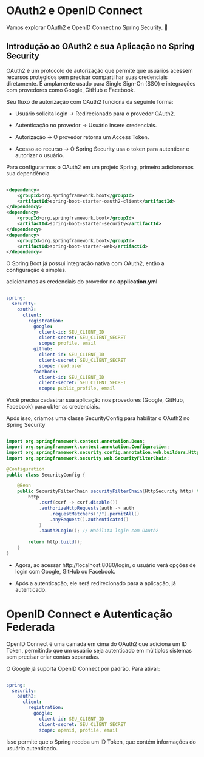 # OAuth2 e OpenID Connect

Vamos explorar OAuth2 e OpenID Connect no Spring Security. 🚀

## Introdução ao OAuth2 e sua Aplicação no Spring Security

OAuth2 é um protocolo de autorização que permite que usuários acessem recursos protegidos sem precisar compartilhar suas credenciais diretamente. É amplamente usado para Single Sign-On (SSO) e integrações com provedores como Google, GitHub e Facebook.

Seu fluxo de autorização com OAuth2 funciona da seguinte forma:

- Usuário solicita login → Redirecionado para o provedor OAuth2.

- Autenticação no provedor → Usuário insere credenciais.

- Autorização → O provedor retorna um Access Token.

- Acesso ao recurso → O Spring Security usa o token para autenticar e autorizar o usuário.

Para configurarmos o OAuth2 em um projeto Spring, primeiro adicionamos sua dependência

``` XML

<dependency>
    <groupId>org.springframework.boot</groupId>
    <artifactId>spring-boot-starter-oauth2-client</artifactId>
</dependency>
<dependency>
    <groupId>org.springframework.boot</groupId>
    <artifactId>spring-boot-starter-security</artifactId>
</dependency>
<dependency>
    <groupId>org.springframework.boot</groupId>
    <artifactId>spring-boot-starter-web</artifactId>
</dependency>

```

O Spring Boot já possui integração nativa com OAuth2, então a configuração é simples.

adicionamos as credenciais do provedor no **application.yml**

``` yaml

spring:
  security:
    oauth2:
      client:
        registration:
          google:
            client-id: SEU_CLIENT_ID
            client-secret: SEU_CLIENT_SECRET
            scope: profile, email
          github:
            client-id: SEU_CLIENT_ID
            client-secret: SEU_CLIENT_SECRET
            scope: read:user
          facebook:
            client-id: SEU_CLIENT_ID
            client-secret: SEU_CLIENT_SECRET
            scope: public_profile, email

```

Você precisa cadastrar sua aplicação nos provedores (Google, GitHub, Facebook) para obter as credenciais.

Após isso, criamos uma classe SecurityConfig para habilitar o OAuth2 no Spring Security

``` Java

import org.springframework.context.annotation.Bean;
import org.springframework.context.annotation.Configuration;
import org.springframework.security.config.annotation.web.builders.HttpSecurity;
import org.springframework.security.web.SecurityFilterChain;

@Configuration
public class SecurityConfig {

    @Bean
    public SecurityFilterChain securityFilterChain(HttpSecurity http) throws Exception {
        http
            .csrf(csrf -> csrf.disable())
            .authorizeHttpRequests(auth -> auth
                .requestMatchers("/").permitAll()
                .anyRequest().authenticated()
            )
            .oauth2Login(); // Habilita login com OAuth2
        
        return http.build();
    }
}

```

- Agora, ao acessar http://localhost:8080/login, o usuário verá opções de login com Google, GitHub ou Facebook.

- Após a autenticação, ele será redirecionado para a aplicação, já autenticado.

# OpenID Connect e Autenticação Federada

OpenID Connect é uma camada em cima do OAuth2 que adiciona um ID Token, permitindo que um usuário seja autenticado em múltiplos sistemas sem precisar criar contas separadas.

O Google já suporta OpenID Connect por padrão. Para ativar:

``` yaml

spring:
  security:
    oauth2:
      client:
        registration:
          google:
            client-id: SEU_CLIENT_ID
            client-secret: SEU_CLIENT_SECRET
            scope: openid, profile, email

```

Isso permite que o Spring receba um ID Token, que contém informações do usuário autenticado.